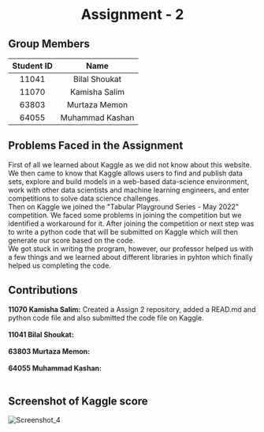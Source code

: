 <h1 align="center">Assignment - 2</h1>

## Group Members
| Student ID | Name |
| :---: | :---:  |
| 11041 | Bilal Shoukat |
| 11070 | Kamisha Salim |
| 63803 | Murtaza Memon |
| 64055 | Muhammad Kashan |

## Problems Faced in the Assignment
First of all we learned about Kaggle as we did not know about this website. We then came to know that Kaggle allows users to find and publish data sets, explore and build models in a web-based data-science environment, work with other data scientists and machine learning engineers, and enter competitions to solve data science challenges. </br>
Then on Kaggle we joined the "Tabular Playground Series - May 2022" competition. We faced some problems in joining the competition but we identified a workaround for it. After joining the competition or next step was to write a python code that will be submitted on Kaggle which will then generate our score based on the code.</br>
We got stuck in writing the program, however, our professor helped us with a few things and we learned about different libraries in pyhton which finally helped us completing the code.

## Contributions
**11070 Kamisha Salim:** Created a Assign 2 repository, added a READ.md and python code file and also submitted the code file on Kaggle.</br>
</br>
**11041 Bilal Shoukat:** </br>
</br>
**63803 Murtaza Memon:** </br>
</br>
**64055 Muhammad Kashan:** </br>
</br>

## Screenshot of Kaggle score
![Screenshot_4](https://user-images.githubusercontent.com/99355356/169032390-3c729799-3d72-4102-a139-811ee129ec9a.png)
